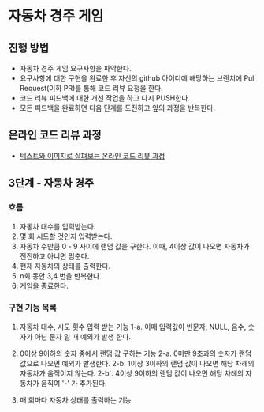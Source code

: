 # 자동차 경주 게임
## 진행 방법
* 자동차 경주 게임 요구사항을 파악한다.
* 요구사항에 대한 구현을 완료한 후 자신의 github 아이디에 해당하는 브랜치에 Pull Request(이하 PR)를 통해 코드 리뷰 요청을 한다.
* 코드 리뷰 피드백에 대한 개선 작업을 하고 다시 PUSH한다.
* 모든 피드백을 완료하면 다음 단계를 도전하고 앞의 과정을 반복한다.

## 온라인 코드 리뷰 과정
* [텍스트와 이미지로 살펴보는 온라인 코드 리뷰 과정](https://github.com/next-step/nextstep-docs/tree/master/codereview)


## 3단계 - 자동차 경주

### 흐름
1. 자동차 대수를 입력받는다.
2. 몇 회 시도할 것인지 입력받는다.
3. 자동차 수만큼 0 - 9 사이에 랜덤 값을 구한다.
   이때, 4이상 값이 나오면 자동차가 전진하고 아니면 멈춘다.
4. 현재 자동차의 상태를 출력한다.
5. n회 동안 3,4 번을 반복한다.
6. 게임을 종료한다.

### 구현 기능 목록
1. 자동차 대수, 시도 횟수 입력 받는 기능
    1-a. 이때 입력값이 빈문자, NULL, 음수, 숫자가 아닌 문자 일 때 예외가 발생 한다.
   
2. 0이상 9이하의 숫자 중에서 랜덤 값 구하는 기능
    2-a. 0미만 9초과의 숫자가 랜덤 값으로 나오면 예외가 발생한다.
    2-b. 1이상 3이하의 랜덤 값이 나오면 해당 차례의 자동차가 움직이지 않는다.
    2-b`. 4이상 9이하의 랜덤 값이 나오면 해당 차례의 자동차가 움직여 '-' 가 추가된다.

3. 매 회마다 자동차 상태를 출력하는 기능